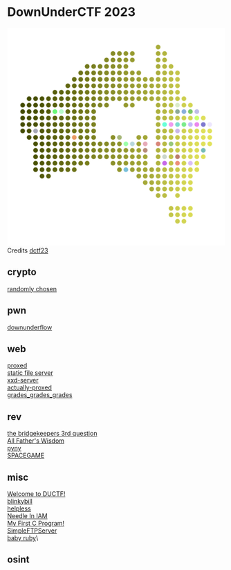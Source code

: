 # DownUnderCTF 2023

![sdfsdf](logo.svg)
<br/>Credits [dctf23](https://capturetheflag.withgoogle.com/)

## crypto

[randomly chosen](crypto/randomly_chosen/README.md)

## pwn

[downunderflow](pwn/downunderflow/README.md)

## web

[proxed](web/proxed/README.md)\
[static file server](web/static_file_server/README.md)\
[xxd-server](web/xxd-server/README.md)\
[actually-proxed](web/actually_proxed/README.md)\
[grades_grades_grades](web/grades_grades_grades/README.md)

## rev

[the bridgekeepers 3rd question](rev/the_bridgekeeper/README.md)\
[All Father's Wisdom](rev/all_fathers_wisdom/README.md)\
[pyny](rev/pyny/README.md)\
[SPACEGAME](rev/spacegame/README.md)

## misc
[Welcome to DUCTF!](misc/welcome/README.md)\
[blinkybill](misc/blinkybill/README.md)\
[helpless](misc/helpless/README.md)\
[Needle In IAM](misc/needle_in_iam/README.md)\
[My First C Program!](misc/my_first_c_program/README.md)\
[SimpleFTPServer](misc/simple_ftp_server/README.md)\
[baby ruby](misc/baby_ruby/README.md)\

## osint
